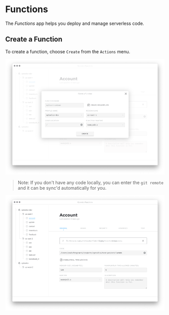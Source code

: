# Functions

The _Functions_ app helps you deploy and manage serverless code.

## Create a Function

To create a function, choose `Create` from the `Actions` menu.

<img src="https://raw.githubusercontent.com/optoolco/docs/master/apps/functions/images/create.png"/>

> Note: If you don't have any code locally, you can enter the
> `git remote` and it can be sync'd automatically for you.

<img src="https://raw.githubusercontent.com/optoolco/docs/master/apps/functions/images/view-general.png"/>
